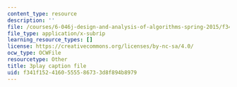 ```yaml
---
content_type: resource
description: ''
file: /courses/6-046j-design-and-analysis-of-algorithms-spring-2015/f341f1524160555586733d8f894b8979_3MpzavN3Mco.vtt
file_type: application/x-subrip
learning_resource_types: []
license: https://creativecommons.org/licenses/by-nc-sa/4.0/
ocw_type: OCWFile
resourcetype: Other
title: 3play caption file
uid: f341f152-4160-5555-8673-3d8f894b8979
---
```

